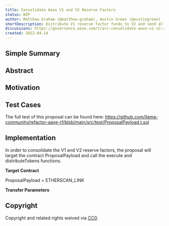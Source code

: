 ```yaml
---
title: Consolidate Aave V1 and V2 Reserve Factors
status: WIP
author: Matthew Graham (@matthew-graham), Austin Green (@austingreen)
shortDescription: Distribute V1 reserve factor funds to V2 and send all new funds directly to V2
discussions: https://governance.aave.com/t/arc-consolidate-aave-v1-v2-amm-reserve-factors-purchase-cvx-and-deploy-to-earn-yield/6797
created: 2022-04-14
---
```


## Simple Summary


## Abstract


## Motivation


## Test Cases

The full test of this proposal can be found here: https://github.com/llama-community/refactor-aave-rf/blob/main/src/test/ProposalPayload.t.sol

## Implementation

In order to consolidate the V1 and V2 reserve factors, the proposal will target the contract ProposalPayload and call the execute and distributeTokens functions.

**Target Contract**

ProposalPayload = ETHERSCAN_LINK

**Transfer Parameters**



## Copyright

Copyright and related rights waived via [CC0](https://creativecommons.org/publicdomain/zero/1.0/).